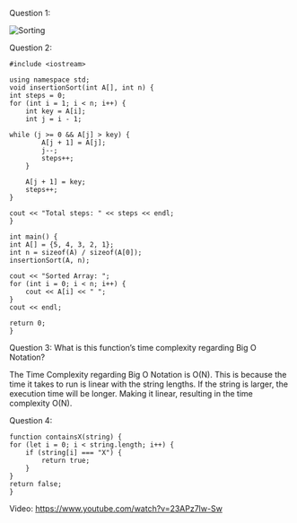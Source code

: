 Question 1: 

![Sorting](https://github.com/user-attachments/assets/9a9c0993-726f-42e3-9175-b0082779b801)

Question 2: 
    
    #include <iostream>
    
    using namespace std;
    void insertionSort(int A[], int n) {
    int steps = 0;
    for (int i = 1; i < n; i++) {
        int key = A[i];
        int j = i - 1;
        
    while (j >= 0 && A[j] > key) {
            A[j + 1] = A[j]; 
            j--;
            steps++;  
        }
        
        A[j + 1] = key;  
        steps++; 
    }

    cout << "Total steps: " << steps << endl; 
    }

    int main() {
    int A[] = {5, 4, 3, 2, 1};
    int n = sizeof(A) / sizeof(A[0]);  
    insertionSort(A, n);  
    
    cout << "Sorted Array: ";
    for (int i = 0; i < n; i++) {
        cout << A[i] << " ";
    }
    cout << endl;

    return 0;
    }

Question 3: What is this function’s time complexity regarding Big O Notation?

The Time Complexity regarding Big O Notation is O(N). This is because the time it takes to run is linear with the string lengths. If the string is larger, the execution time will be longer. Making it linear, resulting in the time complexity O(N).

Question 4: 

    function containsX(string) {
    for (let i = 0; i < string.length; i++) {
        if (string[i] === "X") {
            return true;
        }
    }
    return false;
    }
Video: https://www.youtube.com/watch?v=23APz7lw-Sw
